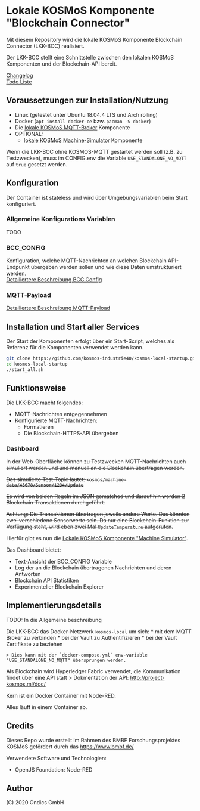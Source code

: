 # Lokale KOSMoS Komponente "Blockchain Connector"

Mit diesem Repository wird die lokale KOSMoS Komponente Blockchain Connector (LKK-BCC) realisiert.

Der LKK-BCC stellt eine Schnittstelle zwischen den lokalen KOSMoS Komponenten und der Blockchain-API bereit.

[Changelog](./doc/CHANGELOG.MD)  
[Todo Liste](./doc/TODO.MD)  
  

## Voraussetzungen zur Installation/Nutzung

* Linux (getestet unter Ubuntu 18.04.4 LTS und Arch rolling)
* Docker (`apt install docker-ce` bzw. `pacman -S docker`)
* Die [lokale KOSMoS MQTT-Broker](https://github.com/kosmos-industrie40/kosmos-local-mqtt-broker) Komponente
* OPTIONAL: 
    * [lokale KOSMoS Machine-Simulator](https://github.com/kosmos-industrie40/kosmos-local-machine-simulator) Komponente

Wenn die LKK-BCC ohne KOSMOS-MQTT gestartet werden soll (z.B. zu Testzwecken), muss im CONFIG.env die Variable `USE_STANDALONE_NO_MQTT` auf `true` gesetzt werden.
  

## Konfiguration

Der Container ist stateless und wird über Umgebungsvariablen beim Start konfiguriert.

### Allgemeine Konfigurations Variablen

TODO

### BCC_CONFIG

Konfiguration, welche MQTT-Nachrichten an welchen Blockchain API-Endpunkt übergeben werden sollen und wie diese Daten umstrukturiert werden.  
[Detailiertere Beschreibung BCC Config](./doc/BCC_CONFIG.MD)

### MQTT-Payload

[Detailiertere Beschreibung MQTT-Payload](./doc/BCC_PAYLOAD.MD) 
  
  
## Installation und Start aller Services

Der Start der Komponenten erfolgt über ein Start-Script,
welches als Referenz für die Komponenten verwendet werden kann.

```bash
git clone https://github.com/kosmos-industrie40/kosmos-local-startup.git
cd kosmos-local-startup
./start_all.sh
```
  

## Funktionsweise

Die LKK-BCC macht folgendes:
* MQTT-Nachrichten entgegennehmen
* Konfigurierte MQTT-Nachrichten:
    * Formatieren
    * Die Blockchain-HTTPS-API übergeben

### Dashboard

~~In der Web-Oberfläche können zu Testzwecken MQTT-Nachrichten auch simuliert werden und und manuell an die Blockchain übertragen werden.~~

~~Das simulierte Test-Topic lautet: `kosmos/machine-data/45678/Sensor/1234/Update`~~

~~Es wird von beiden Regeln im JSON gematched und darauf hin werden 2 Blockchain-Transaktionen durchgeführt.~~

~~Achtung: Die Transaktionen übertragen jeweils andere Werte. Das könnten zwei verschiedene Sensorwerte sein. Da nur eine Blockchain-Funktion zur Verfügung steht, wird eben zwei Mal `UpdateTemperature` aufgerufen.~~

Hierfür gibt es nun die [Lokale KOSMoS Komponente "Machine Simulator"](https://github.com/kosmos-industrie40/kosmos-local-machine-simulator).

Das Dashboard bietet:
* Text-Ansicht der BCC_CONFIG Variable
* Log der an die Blockchain übertragenen Nachrichten und deren Antworten
* Blockchain API Statistiken
* Experimenteller Blockchain Explorer 
  
  
## Implementierungsdetails
TODO: In die Allgemeine beschreibung

Die LKK-BCC das Docker-Netzwerk `kosmos-local` um sich:
    * mit dem MQTT Broker zu verbinden
    * bei der Vault zu Authentifizieren
    * bei der Vault Zertifikate zu beziehen

    > Dies kann mit der `docker-compose.yml` env-variable "USE_STANDALONE_NO_MQTT" übersprungen werden.

Als Blockchain wird Hyperledger Fabric verwendet, die Kommunikation findet über eine API statt
    > Dokmentation der API: http://project-kosmos.ml/doc/

Kern ist ein Docker Container mit Node-RED.

Alles läuft in einem Container ab.
  
  
## Credits

Dieses Repo wurde erstellt im Rahmen des BMBF Forschungsprojektes KOSMoS gefördert durch das https://www.bmbf.de/

Verwendete Software und Technologien:

* OpenJS Foundation: Node-RED

## Author

(C) 2020 Ondics GmbH